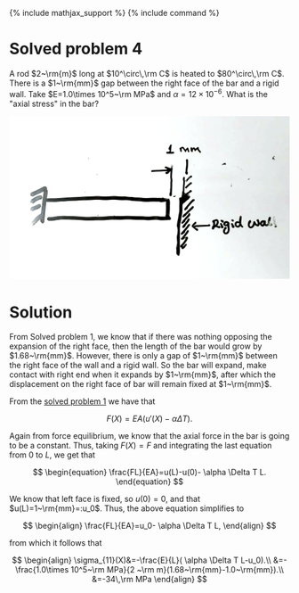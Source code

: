 {% include mathjax_support %}
{% include command %}

# Solved problem 4


A rod $2~\rm{m}$ long at $10^\circ\,\rm C$ is heated to $80^\circ\,\rm C$. There is a $1~\rm{mm}$ gap between the right face of the bar and a rigid wall. Take $E=1.0\times 10^5~\rm MPa$ and $\alpha=12 \times 10^{-6}$. What is the "axial stress" in the bar?



![](2021-09-28-19-29-15.png)

# Solution

From Solved problem 1, we know that if there was nothing opposing the expansion of the right face, then the length of the bar would grow by $1.68~\rm{mm}$. However, there is only a gap of  $1~\rm{mm}$ between the right face of the wall and a rigid wall. So the bar will expand, make contact with right end when it expands by $1~\rm{mm}$, after which the displacement on the right face of bar will remain fixed at $1~\rm{mm}$. 

From the  [solved  problem 1](./ThermalStressesSP1.md) we have that 


$$
\begin{equation}
F(X)=EA(u'(X)-\alpha \Delta T).
\end{equation}
$$

Again from force equilibrium, we know that the axial force in the bar is going to be a constant. Thus, taking $F(X)=F$ and integrating the last equation from $0$ to $L$, we get that

$$
\begin{equation}
\frac{FL}{EA}=u(L)-u(0)- \alpha \Delta T L.
\end{equation}
$$

We know that left face is fixed, so $u(0)=0$, and that $u(L)=1~\rm{mm}=:u_0$. Thus, the above equation simplifies to


$$
\begin{align}
\frac{FL}{EA}=u_0- \alpha \Delta T L,
\end{align}
$$


from which it follows that 

$$
\begin{align}
\sigma_{11}(X)&=-\frac{E}{L}( \alpha \Delta T L-u_0).\\
&=-\frac{1.0\times 10^5~\rm MPa}{2 ~\rm m}(1.68~\rm{mm}-1.0~\rm{mm}).\\
&=-34\,\rm MPa
\end{align}
$$
